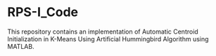 # RPS-I_Code
This repository contains an implementation of Automatic Centroid Initialization in K-Means Using Artificial Hummingbird Algorithm using MATLAB.

